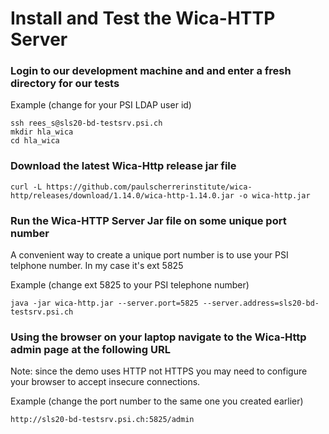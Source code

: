 # Install and Test the Wica-HTTP Server


### Login to our development machine and and enter a fresh directory for our tests

Example (change for your PSI LDAP user id)
```
ssh rees_s@sls20-bd-testsrv.psi.ch
mkdir hla_wica
cd hla_wica
```

### Download the latest Wica-Http release jar file

```
curl -L https://github.com/paulscherrerinstitute/wica-http/releases/download/1.14.0/wica-http-1.14.0.jar -o wica-http.jar
```

### Run the Wica-HTTP Server Jar file on some unique port number

A convenient way to create a unique port number is to use your PSI telphone number. In my case it's ext 5825

Example (change ext 5825 to your PSI telephone number)
```
java -jar wica-http.jar --server.port=5825 --server.address=sls20-bd-testsrv.psi.ch
```

### Using the browser on your laptop navigate to the Wica-Http admin page at the following URL

Note: since the demo uses HTTP not HTTPS you may need to configure your browser to accept insecure connections.

Example (change the port number to the same one you created earlier)
```
http://sls20-bd-testsrv.psi.ch:5825/admin
```
